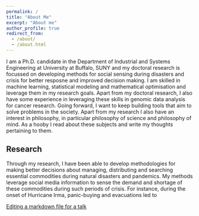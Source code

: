 ```yaml
---
permalink: /
title: "About Me"
excerpt: "About me"
author_profile: true
redirect_from: 
  - /about/
  - /about.html
---
```



I am a Ph.D. candidate in the Department of Industrial and Systems Engineering at University at Buffalo, SUNY and my doctoral research is focussed on developing methods for social sensing during disasters and crisis for better resposne and improved decision making. I am skilled in machine learning, statistical modeling and mathematical optimisation and leverage them in my research goals. Apart from my doctoral research, I also have some experience in leveraging these skills in genomic data analysis for cancer research. Going forward, I want to keep building tools that aim to solve problems in the society. Apart from my research I also have an interest in philosophy, in particular philosophy of science and philosophy of mind. As a hooby I read about these subjects and write my thoughts pertaining to them.

## Research

Through my research, I have been able to develop methodologies for making better decisions about managing, distributing and searching essential commodities during natural disasters and pandemics. My methods leverage social media information to sense the demand and shortage of these commodities during such periods of crisis. For instance, during the onset of Hurricane Irma, panic-buying and evacuations led to  





[Editing a markdown file for a talk](/images/editing-talk.png)


